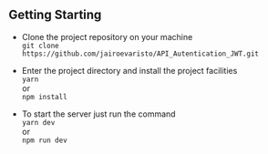 ## Getting Starting

- Clone the project repository on your machine<br>
``
 git clone https://github.com/jairoevaristo/API_Autentication_JWT.git
``

- Enter the project directory and install the project facilities
<br>``yarn`` <br>
or <br>
``npm install``<br> 

- To start the server just run the command
<br>``yarn dev``<br>
or<br>
``npm run dev``
